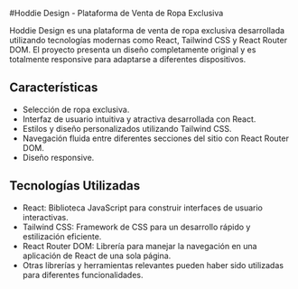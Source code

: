 #Hoddie Design - Plataforma de Venta de Ropa Exclusiva

Hoddie Design es una plataforma de venta de ropa exclusiva desarrollada utilizando tecnologías modernas como React, Tailwind CSS y React Router DOM. El proyecto presenta un diseño completamente original y es totalmente responsive para adaptarse a diferentes dispositivos.

## Características

- Selección de ropa exclusiva.
- Interfaz de usuario intuitiva y atractiva desarrollada con React.
- Estilos y diseño personalizados utilizando Tailwind CSS.
- Navegación fluida entre diferentes secciones del sitio con React Router DOM.
- Diseño responsive.

## Tecnologías Utilizadas

- React: Biblioteca JavaScript para construir interfaces de usuario interactivas.
- Tailwind CSS: Framework de CSS para un desarrollo rápido y estilización eficiente.
- React Router DOM: Librería para manejar la navegación en una aplicación de React de una sola página.
- Otras librerías y herramientas relevantes pueden haber sido utilizadas para diferentes funcionalidades.

